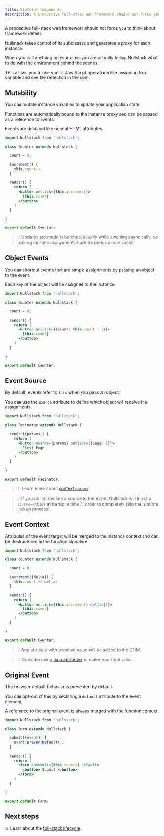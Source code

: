```yaml
---
title: Stateful Components
description: A productive full-stack web framework should not force you to think about framework details
---
```


A productive full-stack web framework should not force you to think about framework details.

Nullstack takes control of its subclasses and generates a proxy for each instance.

When you call anything on your class you are actually telling Nullstack what to do with the environment behind the scenes.

This allows you to use vanilla JavaScript operations like assigning to a variable and see the reflection in the dom.

## Mutability

You can mutate instance variables to update your application state.

Functions are automatically bound to the instance proxy and can be passed as a reference to events.

Events are declared like normal HTML attributes.

```jsx
import Nullstack from 'nullstack';

class Counter extends Nullstack {

  count = 0;

  increment() {
    this.count++;
  }
  
  render() {
    return (
      <button onclick={this.increment}> 
        {this.count}
      </button>
    )
  }

}

export default Counter;
```

> 💡 Updates are made in batches, usually while awaiting async calls, so making multiple assignments have no performance costs!

## Object Events

You can shortcut events that are simple assignments by passing an object to the event.

Each key of the object will be assigned to the instance.

```jsx
import Nullstack from 'nullstack';

class Counter extends Nullstack {

  count = 0;
  
  render() {
    return (
      <button onclick={{count: this.count + 1}}> 
        {this.count}
      </button>
    )
  }

}

export default Counter;
```

## Event Source

By default, events refer to `this` when you pass an object.

You can use the `source` attribute to define which object will receive the assignments.

```jsx
import Nullstack from 'nullstack';

class Paginator extends Nullstack {
  
  render({params}) {
    return (
      <button source={params} onclick={{page: 1}}> 
        First Page
      </button>
    )
  }

}

export default Paginator;
```

> ✨ Learn more about [context `params`](/routes-and-params).

> 💡 If you do not declare a source to the event, Nullstack will inject a `source={this}` at transpile time in order to completely skip the runtime lookup process!

## Event Context

Attributes of the event target will be merged to the instance context and can be destructured in the function signature.

```jsx
import Nullstack from 'nullstack';

class Counter extends Nullstack {

  count = 0;

  increment({delta}) {
    this.count += delta;
  }
  
  render() {
    return (
      <button onclick={this.increment} delta={2}> 
        {this.count}
      </button>
    )
  }

}

export default Counter;
```

> 💡 Any attribute with primitive value will be added to the DOM. 

> ✨ Consider using [`data` attributes](/context-data) to make your html valid.

## Original Event

The browser default behavior is prevented by default.

You can opt-out of this by declaring a `default` attribute to the event element.

A reference to the original event is always merged with the function context.

```jsx
import Nullstack from 'nullstack';

class Form extends Nullstack {

  submit({event}) {
    event.preventDefault();
  }
  
  render() {
    return (
      <form onsubmit={this.submit} default>
        <button> Submit </button>
      </form>
    )
  }

}

export default Form;
```

## Next steps

⚔ Learn about the [full-stack lifecycle](/full-stack-lifecycle).